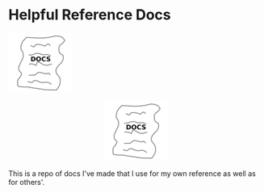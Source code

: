 # Helpful Reference Docs

![docs-logo](/images/docs-logo-2.png)

<p align="center">
  <img src="/images/docs-logo-2.png" />
</p>

This is a repo of docs I've made that I use for my own reference as well as for others'.
